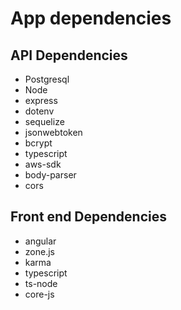 # App dependencies

## API Dependencies
- Postgresql
- Node 
- express
- dotenv
- sequelize
- jsonwebtoken
- bcrypt
- typescript 
- aws-sdk 
- body-parser
- cors

## Front end Dependencies

- angular
- zone.js 
- karma
- typescript
- ts-node
- core-js
